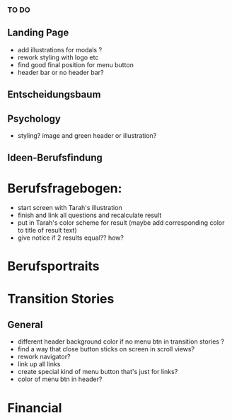 ### TO DO

## Landing Page

- add illustrations for modals ?
- rework styling with logo etc
- find good final position for menu button
- header bar or no header bar?

## Entscheidungsbaum

## Psychology

- styling? image and green header or illustration?

## Ideen-Berufsfindung

# Berufsfragebogen:

- start screen with Tarah's illustration
- finish and link all questions and recalculate result
- put in Tarah's color scheme for result (maybe add corresponding color to title of result text)
- give notice if 2 results equal?? how?

# Berufsportraits

# Transition Stories

## General

- different header background color if no menu btn in transition stories ?
- find a way that close button sticks on screen in scroll views?
- rework navigator?
- link up all links
- create special kind of menu button that's just for links?
- color of menu btn in header?

# Financial
